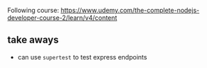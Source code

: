 Following course: https://www.udemy.com/the-complete-nodejs-developer-course-2/learn/v4/content

## take aways
- can use `supertest` to test express endpoints
